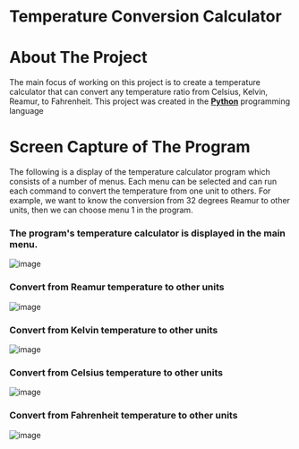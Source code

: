 # Temperature Conversion Calculator

# About The Project
The main focus of working on this project is to create a temperature calculator that can convert any temperature ratio from Celsius, Kelvin, Reamur, to Fahrenheit. This project was created in the [**Python**](https://www.python.org/) programming language

# Screen Capture of The Program
The following is a display of the temperature calculator program which consists of a number of menus. Each menu can be selected and can run each command to convert the temperature from one unit to others. For example, we want to know the conversion from 32 degrees Reamur to other units, then we can choose menu 1 in the program.

### **The program's temperature calculator is displayed in the main menu.**
![image](https://user-images.githubusercontent.com/73176284/163125368-dc80919d-4afb-4dbd-9e20-f3c04d075c67.png)

### **Convert from Reamur temperature to other units**
![image](https://user-images.githubusercontent.com/73176284/163125496-fb1b586c-f8f9-4614-ab2b-6f2ef6fffcfa.png)

### **Convert from Kelvin temperature to other units**
![image](https://user-images.githubusercontent.com/73176284/163126175-77b1ee46-604a-4d71-ba6d-5a579561a863.png)

### **Convert from Celsius temperature to other units**
![image](https://user-images.githubusercontent.com/73176284/163126869-2339f407-d245-4eaa-8606-1e94478b51d1.png)

### **Convert from Fahrenheit temperature to other units**
![image](https://user-images.githubusercontent.com/73176284/163126948-88bd61f1-bcf8-4aa8-a490-e60dad0627a2.png)

